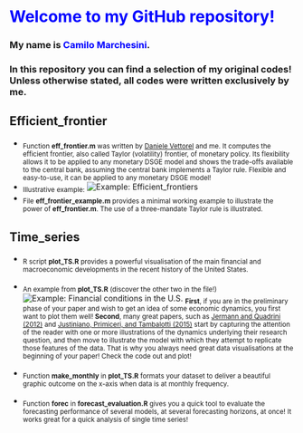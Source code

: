 
# <span style="color:blue">Welcome to my GitHub repository\!</span>

### My name is <span style="color:blue">Camilo Marchesini</span>.

### In this repository you can find a selection of my original codes\! Unless otherwise stated, all codes were written exclusively by me.

## Efficient\_frontier

  - <sub>Function **eff\_frontier.m** was written by [Daniele
    Vettorel](http://vettorel.mit.edu/) and me. It computes the
    efficient frontier, also called Taylor (volatility) frontier, of
    monetary policy. Its flexibility allows it to be applied to any
    monetary DSGE model and shows the trade-offs available to the
    central bank, assuming the central bank implements a Taylor rule.
    Flexible and easy-to-use, it can be applied to any monetary DSGE
    model\!</sub>
  - <sub>Illustrative example:</sub> ![Example:
    Efficient\_frontiers](example_efficient_frontier.png)
  - <sub>File **eff\_frontier\_example.m** provides a minimal working
    example to illustrate the power of **eff\_frontier.m**. The use of a
    three-mandate Taylor rule is illustrated.</sub>

## Time\_series

  - <sub>R script **plot\_TS.R** provides a powerful visualisation of
    the main financial and macroeconomic developments in the recent
    history of the United States.</sub>  

  - <sub>An example from **plot\_TS.R** (discover the other two in the
    file\!)</sub> ![Example: Financial conditions in the
    U.S.](example_figuresFED.png) <sub>**First**, if you are in the
    preliminary phase of your paper and wish to get an idea of some
    economic dynamics, you first want to plot them well\! **Second**,
    many great papers, such as [Jermann and Quadrini
    (2012)](https://www.jstor.org/stable/41408774?seq=1#metadata_info_tab_contents)
    and [Justiniano, Primiceri, and Tambalotti
    (2015)](https://econpapers.repec.org/article/redissued/14-24.htm)
    start by capturing the attention of the reader with one or more
    illustrations of the dynamics underlying their research question,
    and then move to illustrate the model with which they attempt to
    replicate those features of the data. That is why you always need
    great data visualisations at the beginning of your paper\! Check the
    code out and plot\!</sub>

  - <sub>Function **make\_monthly** in **plot\_TS.R** formats your
    dataset to deliver a beautiful graphic outcome on the x-axis when
    data is at monthly frequency.</sub>

  - <sub>Function **forec** in **forecast\_evaluation.R** gives you a
    quick tool to evaluate the forecasting performance of several
    models, at several forecasting horizons, at once\! It works great
    for a quick analysis of single time series\!</sub>
